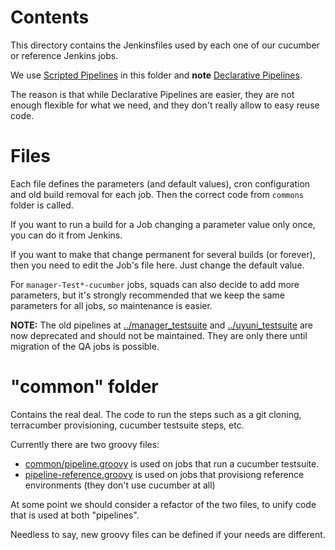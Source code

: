 # Contents

This directory contains the Jenkinsfiles used by each one of our cucumber or reference Jenkins jobs.

We use [Scripted Pipelines](https://www.jenkins.io/doc/book/pipeline/syntax/#scripted-pipeline) in this folder and **note** [Declarative Pipelines](https://www.jenkins.io/doc/book/pipeline/syntax/#declarative-pipeline).

The reason is that while Declarative Pipelines are easier, they are not enough flexible for what we need, and they don't really allow to easy reuse code.

# Files

Each file defines the parameters (and default values), cron configuration and old build removal for each job. Then the correct code from `commons` folder is called.

If you want to run a build for a Job changing a parameter value only once, you can do it from Jenkins.

If you want to make that change permanent for several builds (or forever), then you need to edit the Job's file here. Just change the default value.

For `manager-Test*-cucumber` jobs, squads can also decide to add more parameters, but it's strongly recommended that we keep the same parameters for all jobs, so maintenance is easier.

**NOTE:** The old pipelines at [../manager_testsuite](../manager_testsuite) and [../uyuni_testsuite](../uyuni_testsuite) are now deprecated and should not be maintained. They are only there until migration of the QA jobs is possible.

# "common" folder

Contains the real deal. The code to run the steps such as a git cloning, terracumber provisioning, cucumber testsuite steps, etc.

Currently there are two groovy files:

- [common/pipeline.groovy](common/pipeline.groovy) is used on jobs that run a cucumber testsuite.
- [pipeline-reference.groovy](pipeline-reference.groovy) is used on jobs that provisiong reference environments (they don't use cucumber at all)

At some point we should consider a refactor of the two files, to unify code that is used at both "pipelines".

Needless to say, new groovy files can be defined if your needs are different.
